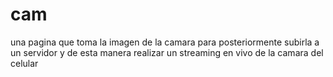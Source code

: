 # cam
una pagina que toma la imagen de la camara para posteriormente subirla a un servidor y de esta manera realizar un streaming en vivo de la camara del celular
